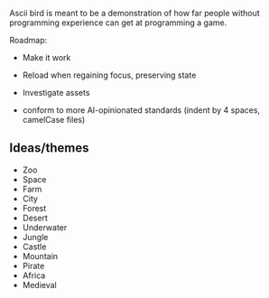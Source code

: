Ascii bird is meant to be a demonstration of how far people without programming experience can get at programming a game.

Roadmap:

- Make it work
- Reload when regaining focus, preserving state
- Investigate assets

- conform to more AI-opinionated standards (indent by 4 spaces, camelCase files)

## Ideas/themes
- Zoo
- Space
- Farm
- City
- Forest
- Desert
- Underwater
- Jungle
- Castle
- Mountain
- Pirate
- Africa
- Medieval
